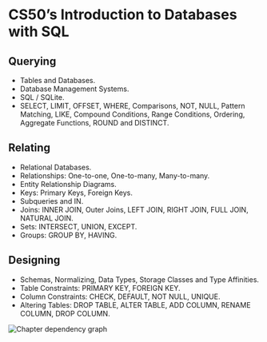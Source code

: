 # CS50’s Introduction to Databases with SQL

## Querying
- Tables and  Databases.
- Database Management Systems. 
- SQL / SQLite.
- SELECT, LIMIT, OFFSET, WHERE, Comparisons, NOT, NULL, Pattern Matching, LIKE, Compound Conditions, Range Conditions, Ordering, Aggregate Functions, ROUND and  DISTINCT.
## Relating
- Relational Databases.
- Relationships: One-to-one, One-to-many, Many-to-many.
- Entity Relationship Diagrams.
- Keys: Primary Keys, Foreign Keys.
- Subqueries  and  IN.
- Joins: INNER JOIN, Outer Joins, LEFT JOIN, RIGHT JOIN, FULL JOIN, NATURAL JOIN.
- Sets: INTERSECT, UNION, EXCEPT.
- Groups: GROUP BY, HAVING.
## Designing
- Schemas, Normalizing, Data Types, Storage Classes and  Type Affinities.
- Table Constraints: PRIMARY KEY, FOREIGN KEY.
- Column Constraints: CHECK, DEFAULT, NOT NULL, UNIQUE.
- Altering Tables: DROP TABLE, ALTER TABLE, ADD COLUMN, RENAME COLUMN, DROP COLUMN. 


![Chapter dependency graph](https://cs50.me/cs50sql "Chapter dependency graph")
